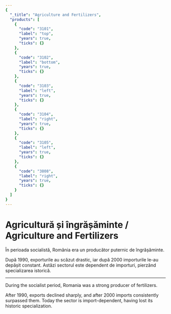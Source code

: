 ```yaml
---
{
  "_title": "Agriculture and Fertilizers",
  "products": [
    {
      "code": "3101",
      "label": "top",
      "years": true,
      "ticks": {}
    },
    {
      "code": "3102",
      "label": "bottom",
      "years": true,
      "ticks": {}
    },
    {
      "code": "3103",
      "label": "left",
      "years": true,
      "ticks": {}
    },
    {
      "code": "3104",
      "label": "right",
      "years": true,
      "ticks": {}
    },
    {
      "code": "3105",
      "label": "left",
      "years": true,
      "ticks": {}
    },
    {
      "code": "3808",
      "label": "right",
      "years": true,
      "ticks": {}
    }
  ]
}
---
```


# Agricultură și îngrășăminte / Agriculture and Fertilizers

În perioada socialistă, România era un producător puternic de îngrășăminte. 

După 1990, exporturile au scăzut drastic, iar după 2000 importurile le-au depășit constant. Astăzi sectorul este dependent de importuri, pierzând specializarea istorică.  

<hr>

During the socialist period, Romania was a strong producer of fertilizers. 

After 1990, exports declined sharply, and after 2000 imports consistently surpassed them.  Today the sector is import-dependent, having lost its historic specialization.
